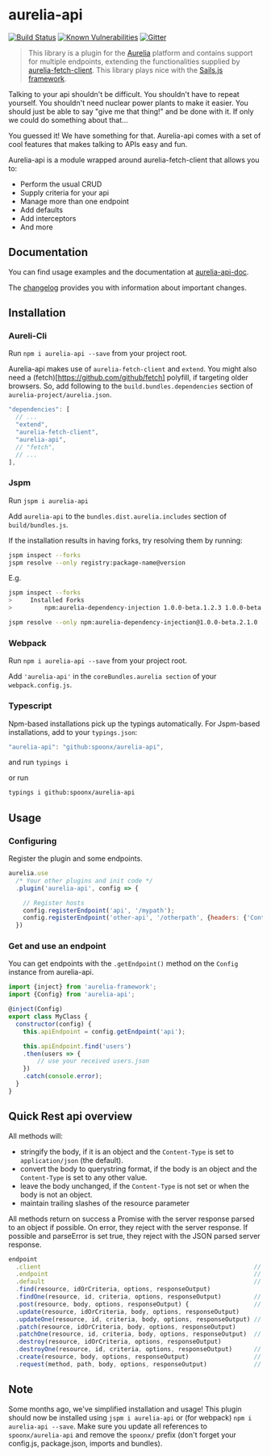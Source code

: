 # aurelia-api

[![Build Status](https://travis-ci.org/SpoonX/aurelia-api.svg?branch=master)](https://travis-ci.org/SpoonX/aurelia-api)
[![Known Vulnerabilities](https://snyk.io/test/npm/name/badge.svg)](https://snyk.io/test/npm/aurelia-api)
[![Gitter](https://img.shields.io/gitter/room/nwjs/nw.js.svg?maxAge=2592000?style=plastic)](https://gitter.im/SpoonX/Dev)

> This library is a plugin for the [Aurelia](http://www.aurelia.io/) platform and contains support for multiple endpoints, extending the functionalities supplied by [aurelia-fetch-client](https://github.com/aurelia/fetch-client).
> This library plays nice with the [Sails.js framework](http://sailsjs.org).

Talking to your api shouldn't be difficult. You shouldn't have to repeat yourself. You shouldn't need nuclear power plants to make it easier. You should just be able to say "give me that thing!" and be done with it. If only we could do something about that...

You guessed it! We have something for that. Aurelia-api comes with a set of cool features that makes talking to APIs easy and fun.

Aurelia-api is a module wrapped around aurelia-fetch-client that allows you to:

* Perform the usual CRUD
* Supply criteria for your api
* Manage more than one endpoint
* Add defaults
* Add interceptors
* And more

## Documentation

You can find usage examples and the documentation at [aurelia-api-doc](http://aurelia-api.spoonx.org/).

The [changelog](doc/changelog.md) provides you with information about important changes.

## Installation

### Aureli-Cli

Run `npm i aurelia-api --save` from your project root.

Aurelia-api makes use of `aurelia-fetch-client` and `extend`. You might also need a (fetch)[https://github.com/github/fetch] polyfill, if targeting older browsers. So, add following to the `build.bundles.dependencies` section of `aurelia-project/aurelia.json`.

```js
"dependencies": [
  // ...
  "extend",
  "aurelia-fetch-client",
  "aurelia-api",
  // "fetch",
  // ...
],
```

### Jspm

Run `jspm i aurelia-api`

Add `aurelia-api` to the `bundles.dist.aurelia.includes` section of `build/bundles.js`.

If the installation results in having forks, try resolving them by running:

```sh
jspm inspect --forks
jspm resolve --only registry:package-name@version
```

E.g.

```sh
jspm inspect --forks
>     Installed Forks
>         npm:aurelia-dependency-injection 1.0.0-beta.1.2.3 1.0.0-beta.2.1.0

jspm resolve --only npm:aurelia-dependency-injection@1.0.0-beta.2.1.0
```

### Webpack

Run `npm i aurelia-api --save` from your project root.

Add `'aurelia-api'` in the `coreBundles.aurelia section` of your `webpack.config.js`.

### Typescript

Npm-based installations pick up the typings automatically. For Jspm-based installations, add to your `typings.json`:

```js
"aurelia-api": "github:spoonx/aurelia-api",
```

and run `typings i`

or run

```sh
typings i github:spoonx/aurelia-api
```

## Usage

### Configuring

Register the plugin and some endpoints.

```js
aurelia.use
  /* Your other plugins and init code */
  .plugin('aurelia-api', config => {

    // Register hosts
    config.registerEndpoint('api', '/mypath');
    config.registerEndpoint('other-api', '/otherpath', {headers: {'Content-Type': 'x-www-form-urlencoded'}});
  })
```

### Get and use an endpoint

You can get endpoints with the `.getEndpoint()` method on the `Config` instance from aurelia-api.

```js
import {inject} from 'aurelia-framework';
import {Config} from 'aurelia-api';

@inject(Config)
export class MyClass {
  constructor(config) {
    this.apiEndpoint = config.getEndpoint('api');

    this.apiEndpoint.find('users')
    .then(users => {
        // use your received users.json
    })
    .catch(console.error);
  }
}
```

## Quick Rest api overview

All methods will:

* stringify the body, if it is an object and the `Content-Type` is set to `application/json` (the default).
* convert the body to querystring format, if the body is an object and the `Content-Type` is set to any other value.
* leave the body unchanged, if the `Content-Type` is not set or when the body is not an object.
* maintain trailing slashes of the resource parameter

All methods return on success a Promise with the server response parsed to an object if possible. On error, they reject with the server response. If possible and parseError is set true, they reject with the JSON parsed server response.

```js
endpoint
  .client                                                           // the httpClient instance
  .endpoint                                                         // name of the endpoint
  .default                                                          // The fetch client defaults
  .find(resource, idOrCriteria, options, responseOutput)                // GET
  .findOne(resource, id, criteria, options, responseOutput)         // GET
  .post(resource, body, options, responseOutput) {                  // POST
  .update(resource, idOrCriteria, body, options, responseOutput)        // PUT
  .updateOne(resource, id, criteria, body, options, responseOutput) // PUT
  .patch(resource, idOrCriteria, body, options, responseOutput)         // PATCH
  .patchOne(resource, id, criteria, body, options, responseOutput)  // PATCH
  .destroy(resource, idOrCriteria, options, responseOutput)             // DELETE
  .destroyOne(resource, id, criteria, options, responseOutput)      // DELETE
  .create(resource, body, options, responseOutput)                  // POST
  .request(method, path, body, options, responseOutput)             // method
```

## Note

Some months ago, we've simplified installation and usage! This plugin should now be installed using `jspm i aurelia-api` or (for webpack) `npm i aurelia-api --save`. Make sure you update all references to `spoonx/aurelia-api` and remove the `spoonx/` prefix (don't forget your config.js, package.json, imports and bundles).
